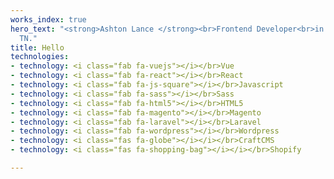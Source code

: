 ```yaml
---
works_index: true
hero_text: "<strong>Ashton Lance </strong><br>Frontend Developer<br>in Chattanooga,
  TN."
title: Hello
technologies:
- technology: <i class="fab fa-vuejs"></i></br>Vue
- technology: <i class="fab fa-react"></i></br>React
- technology: <i class="fab fa-js-square"></i></br>Javascript
- technology: <i class="fab fa-sass"></i></br>Sass
- technology: <i class="fab fa-html5"></i></br>HTML5
- technology: <i class="fab fa-magento"></i></br>Magento
- technology: <i class="fab fa-laravel"></i></br>Laravel
- technology: <i class="fab fa-wordpress"></i></br>Wordpress
- technology: <i class="fas fa-globe"></i></i></br>CraftCMS
- technology: <i class="fas fa-shopping-bag"></i></i></br>Shopify

---
```

<Hero :text="$page.frontmatter.hero_text" />
<WorksList />